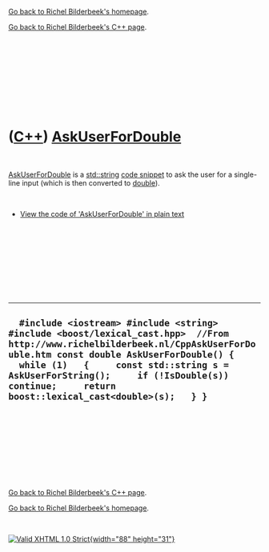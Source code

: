 [Go back to Richel Bilderbeek's homepage](index.htm).

[Go back to Richel Bilderbeek's C++ page](Cpp.htm).

 

 

 

 

 

([C++](Cpp.htm)) [AskUserForDouble](CppAskUserForDouble.htm)
============================================================

 

[AskUserForDouble](CppAskUserForDouble.htm) is a
[std::string](CppString.htm) [code snippet](CppCodeSnippets.htm) to ask
the user for a single-line input (which is then converted to
[double](CppDouble.htm)).

 

-   [View the code of 'AskUserForDouble' in plain
    text](CppAskUserForDouble.txt)

 

 

 

 

 

  -----------------------------------------------------------------------------------------------------------------------------------------------------------------------------------------------------------------------------------------------------------------------------------------------------------------------------
  `  #include <iostream> #include <string> #include <boost/lexical_cast.hpp>  //From http://www.richelbilderbeek.nl/CppAskUserForDouble.htm const double AskUserForDouble() {   while (1)   {     const std::string s = AskUserForString();     if (!IsDouble(s)) continue;     return boost::lexical_cast<double>(s);   } }`
  -----------------------------------------------------------------------------------------------------------------------------------------------------------------------------------------------------------------------------------------------------------------------------------------------------------------------------

 

 

 

 

 

[Go back to Richel Bilderbeek's C++ page](Cpp.htm).

[Go back to Richel Bilderbeek's homepage](index.htm).

 

[![Valid XHTML 1.0 Strict](valid-xhtml10.png){width="88"
height="31"}](http://validator.w3.org/check?uri=referer)
